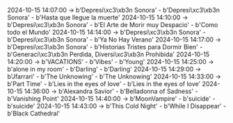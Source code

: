 2024-10-15 14:07:00 -> b'Depresi\xc3\xb3n Sonora' - b'Depresi\xc3\xb3n Sonora' - b'Hasta que llegue la muerte'
2024-10-15 14:10:00 -> b'Depresi\xc3\xb3n Sonora' - b'El Arte de Morir muy Despacio' - b'Como todo el Mundo'
2024-10-15 14:14:00 -> b'Depresi\xc3\xb3n Sonora' - b'Depresi\xc3\xb3n Sonora' - b'Ya No Hay Verano'
2024-10-15 14:17:00 -> b'Depresi\xc3\xb3n Sonora' - b'Historias Tristes para Dormir Bien' - b'Generaci\xc3\xb3n Perdida, Diversi\xc3\xb3n Prohibida'
2024-10-15 14:20:00 -> b'VACATIONS' - b'Vibes' - b'Young'
2024-10-15 14:25:00 -> b'alone in my room' - b'Darling' - b'Darling'
2024-10-15 14:29:00 -> b'Jfarrari' - b'The Unknowing' - b'The Unknowing'
2024-10-15 14:33:00 -> b'Part Time' - b'Lies in the eyes of love' - b'Lies in the eyes of love'
2024-10-15 14:36:00 -> b'Alexandra Savior' - b'Belladonna of Sadness' - b'Vanishing Point'
2024-10-15 14:40:00 -> b'MoonVampire' - b'suicide' - b'suicide'
2024-10-15 14:43:00 -> b'This Cold Night' - b'While I Disappear' - b'Black Cathedral'
